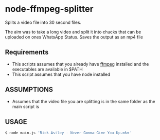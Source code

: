 # node-ffmpeg-splitter
Splits a video file into 30 second files.

The aim was to take a long video and split it into chucks that can be uploaded on ones WhatsApp Status. Saves the output as an mp4 file

## Requirements
- This scripts assumes that you already have [ffmpeg](https://www.ffmpeg.org/) installed and the executables are available in $PATH
- This script assumes that you have node installed

## ASSUMPTIONS
- Assumes that the video file you are splitting is in the same folder as the main script is

## USAGE
```sh
$ node main.js 'Rick Astley - Never Gonna Give You Up.mkv'

```
